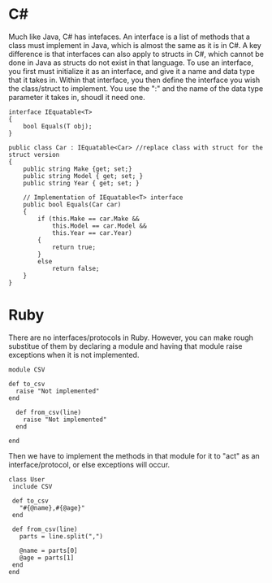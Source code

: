 # C#
Much like Java, C# has intefaces. An interface is a list of methods that a class must implement in Java, which is almost the same as it is in C#. A key difference is that interfaces can also apply to structs in C#, which cannot be done in Java as structs do not exist in that language. To use an interface, you first must initialize it as an interface, and give it a name and data type that it takes in. Within that interface, you then define the interface you wish the class/struct to implement. You use the ":" and the name of the data type parameter it takes in, shoudl it need one.

    interface IEquatable<T>
    {
        bool Equals(T obj);
    }

    public class Car : IEquatable<Car> //replace class with struct for the struct version
    {
        public string Make {get; set;}
        public string Model { get; set; }
        public string Year { get; set; }

        // Implementation of IEquatable<T> interface
        public bool Equals(Car car)
        {
            if (this.Make == car.Make &&
                this.Model == car.Model &&
                this.Year == car.Year)
            {
                return true;
            }
            else
                return false;
        }
    }



# Ruby
There are no interfaces/protocols in Ruby. However, you can make rough substitue of them by declaring a module and having that module raise exceptions when it is not implemented. 

    module CSV

    def to_csv
      raise "Not implemented"
    end

      def from_csv(line)
        raise "Not implemented"
      end

    end

Then we have to implement the methods in that module for it to "act" as an interface/protocol, or else exceptions will occur.

    class User
     include CSV

     def to_csv
       "#{@name},#{@age}"
     end

     def from_csv(line)
       parts = line.split(",")

       @name = parts[0]
       @age = parts[1]
     end
    end
